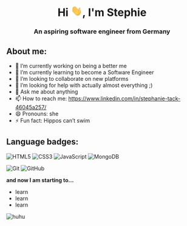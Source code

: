 <h1 align="center">Hi <img width="30px" margin="0px" src="https://raw.githubusercontent.com/ABSphreak/ABSphreak/master/gifs/Hi.gif">, I'm Stephie</h1>
<h3 align="center">An aspiring software engineer from Germany</h3>

## About me:

- 🔭 I’m currently working on being a better me
- 🌱 I’m currently learning to become a Software Engineer
- 👯 I’m looking to collaborate on new platforms
- 🤔 I’m looking for help with actually almost everything ;)
- 💬 Ask me about anything
- 📫 How to reach me: https://www.linkedin.com/in/stephanie-tack-46045a257/
- 😄 Pronouns: she
- ⚡ Fun fact: Hippos can’t swim

## Language badges:

![HTML5](https://img.shields.io/badge/HTML5-E34F26?style=flat&logo=html5&logoColor=white)
![CSS3](https://img.shields.io/badge/CSS3-1572B6?style=flat&logo=css3)
![JavaScript](https://img.shields.io/badge/JavaScript-555555?style=flat&logo=javascript)
![MongoDB](https://img.shields.io/badge/MongoDB-555555?style=flat&logo=mongodb)

![Git](https://img.shields.io/badge/Git-555555?style=flat-square&logo=git)
![GitHub](https://img.shields.io/badge/GitHub-181717?style=flat-square&logo=github)


**and now I am starting to...**
- learn
- learn
- learn

![huhu](https://github.com/StephieTack/StephieTack/assets/170469642/1036cf82-744b-4813-bd2d-077adbb69fb7)
